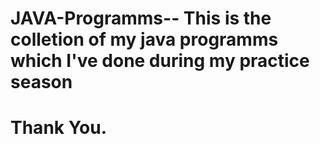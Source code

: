 # JAVA-Programms-- This is the colletion of my java programms which I've done during my practice season
# Thank You.
